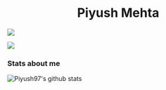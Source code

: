 <h1 align="center">Piyush Mehta </h1> 

![](https://komarev.com/ghpvc/?username=piyush97)


<img src="https://pbs.twimg.com/profile_banners/1026544141772050432/1592647732/1500x500"/>

### Stats about me

![Piyush97's github stats](https://github-readme-stats.vercel.app/api?username=piyush97&count_private=true)
